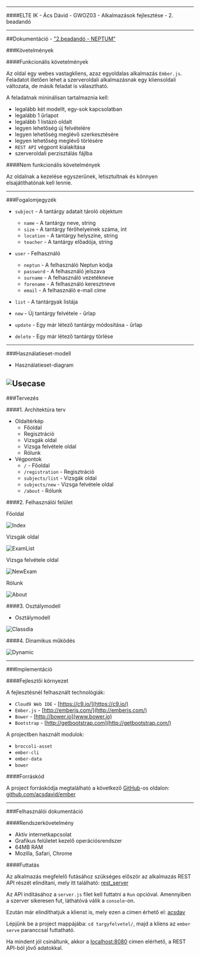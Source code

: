 -----

####ELTE IK - Ács Dávid - GWOZ03 - Alkalmazások fejlesztése - 2. beadandó

-----

##Dokumentáció - ["2.beadandó - NEPTUM"](https://github.com/horvathgyozo/alkfejl_minta)

###Követelmények

####Funkcionális követelmények

Az oldal egy webes vastagkliens, azaz egyoldalas alkalmazás `Ember.js`. Feladatot illetően lehet a szerveroldali alkalmazásnak egy kliensoldali változata, de másik feladat is választható.

A feladatnak mininálisan tartalmaznia kell:

- legalább két modellt, egy-sok kapcsolatban
- legalább 1 űrlapot
- legalább 1 listázó oldalt
- legyen lehetőség új felvételére
- legyen lehetőség meglévő szerkesztésére
- legyen lehetőség meglévő törlésére
- `REST API` végpont kialakítása
- szerveroldali perzisztálás fájlba

####Nem funkcionális követelmények

Az oldalnak a kezelése egyszerűnek, letisztultnak és könnyen elsajátíthatónak kell lennie.

-----

###Fogalomjegyzék

- `subject` - A tantárgy adatait tároló objektum
  - `name` -  A tantárgy neve, string
  - `size` - A tantárgy férőhelyeinek száma, int
  - `location` - A tantárgy helyszíne, string
  - `teacher` - A tantárgy előadója, string

- `user` - Felhasználó
  - `neptun` - A felhasználó Neptun kódja
  - `password` - A felhasználó jelszava
  - `surname` - A felhasználó vezetékneve
  - `forename` - A felhasználó keresztneve
  - `email` - A felhasználó e-mail címe
 
- `list` - A tantárgyak listája
- `new` - Új tantárgy felvétele - űrlap
- `update` - Egy már létező tantárgy módosítása - űrlap
- `delete` - Egy már létező tantárgy törlése

-----

###Használatieset-modell

- Használatieset-diagram 

![Usecase](imagesforbead2/usecase.png)
-----

###Tervezés

####1. Architektúra terv

 - Oldaltérkép
   - Főoldal
   - Regisztráció
   - Vizsgák oldal
   - Vizsga felvétele oldal
   - Rólunk
 - Végpontok
   - `/` - Főoldal
   - `/registration` - Regisztráció
   - `subjects/list` - Vizsgák oldal
   - `subjects/new` - Vizsga felvétele oldal
   - `/about` - Rólunk       
        
####2. Felhasználói felület

   Főoldal 
   
   ![Index](imagesforbead2/fooldal.png)

   Vizsgák oldal 
   
   ![ExamList](imagesforbead2/vizsgák.png)

   Vizsga felvétele oldal 
   
   ![NewExam](imagesforbead2/ujvizsga.png)
   
   Rólunk
   
   ![About](imagesforbead2/rolunk.png)

####3. Osztálymodell

- Osztálymodell 

![Classdia](imagesforbead2/calss_dia.png)

####4. Dinamikus működés

![Dynamic](imagesforbead2/dynamic.png)

-----

###Implementáció

####Fejlesztői környezet

  A fejlesztésnél felhasznált technológiák:
  
  - `Cloud9 Web IDE` - [https://c9.io/](https://c9.io/)
  - `Ember.js` - [http://emberjs.com/](http://emberjs.com/)
  - `Bower` - [http://bower.io](www.bower.io)
  - `Bootstrap` - [http://getbootstrap.com](http://getbootstrap.com/)
  
  A projectben használt modulok:

  - `broccoli-asset`
  - `ember-cli`
  - `ember-data`
  - `bower`

####Forráskód

  A project forráskódja megtalálható a következő [GitHub](http://github.com)-os oldalon: [github.com/acsdavid/ember](https://github.com/acsdavid/ember)

-----

###Felhasználói dokumentáció

####Rendszerkövetelmény

- Aktív internetkapcsolat
- Grafikus felületet kezelő operációsrendszer
- 64MB RAM
- Mozilla, Safari, Chrome

####Futtatás

Az alkalmazás megfelelő futásához szükséges először az alkalmazás REST API részét elindítani, mely itt található: [rest_server](https://ide.c9.io/acsdavid/rest_server)

Az API indításához a `server.js` filet kell futtatni a `Run` opcióval. Amennyiben a szerver sikeresen fut, láthatóvá válik a `console`-on.

Ezután már elindíthatjuk a klienst is, mely ezen a címen érhető el: [acsdav](https://ide.c9.io/acsdavid/ember)

Lépjünk be a project mappájába: `cd targyfelvetel/`, majd a kliens az `ember serve` paranccsal futtatható.

Ha mindent jól csináltunk, akkor a [localhost:8080](http://http://ember-acsdavid.c9users.io:8080/) címen elérhető, a REST API-ból jövő adatokkal.
